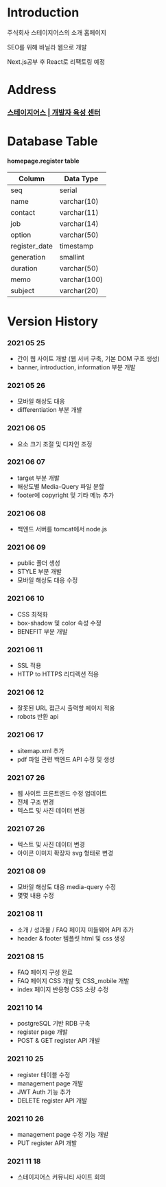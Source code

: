 # Introduction
주식회사 스테이지어스의 소개 홈페이지

SEO를 위해 바닐라 웹으로 개발

Next.js공부 후 React로 리팩토링 예정

# Address
### [스테이지어스 | 개발자 육성 센터](http://www.stageus.co.kr)

# Database Table
#### homepage.register table
|Column|Data Type|
|---|---|
|seq|serial|
|name|varchar(10)|
|contact|varchar(11)|
|job|varchar(14)|
|option|varchar(50)|
|register_date|timestamp|
|generation|smallint|
|duration|varchar(50)|
|memo|varchar(100)|
|subject|varchar(20)|

# Version History

### 2021 05 25
- 간이 웹 사이트 개발 (웹 서버 구축, 기본 DOM 구조 생성)
- banner, introduction, information 부분 개발

### 2021 05 26
- 모바일 해상도 대응
- differentiation 부분 개발

### 2021 06 05
- 요소 크기 조절 및 디자인 조정

### 2021 06 07
- target 부분 개발
- 해상도별 Media-Query 파일 분할
- footer에 copyright 및 기타 메뉴 추가

### 2021 06 08
- 백엔드 서버를 tomcat에서 node.js

### 2021 06 09
- public 폴더 생성
- STYLE 부분 개발
- 모바일 해상도 대응 수정

### 2021 06 10
- CSS 최적화
- box-shadow 및 color 속성 수정
- BENEFIT 부분 개발

### 2021 06 11
- SSL 적용
- HTTP to HTTPS 리디렉션 적용

### 2021 06 12
- 잘못된 URL 접근시 출력할 페이지 적용
- robots 반환 api 

### 2021 06 17
- sitemap.xml 추가
- pdf 파일 관련 백엔드 API 수정 및 생성

### 2021 07 26
- 웹 사이트 프론트엔드 수정 업데이트
- 전체 구조 변경
- 텍스트 및 사진 데이터 변경

### 2021 07 26
- 텍스트 및 사진 데이터 변경
- 아이콘 이미지 확장자 svg 형태로 변경

### 2021 08 09
- 모바일 해상도 대응 media-query 수정
- 몇몇 내용 수정

### 2021 08 11
- 소개 / 성과물 / FAQ 페이지 미들웨어 API 추가
- header & footer 템플릿 html 및 css 생성

### 2021 08 15
- FAQ 페이지 구성 완료
- FAQ 페이지 CSS 개발 및 CSS_mobile 개발
- index 페이지 반응형 CSS 소량 수정

### 2021 10 14
- postgreSQL 기반 RDB 구축
- register page 개발
- POST & GET register API 개발

### 2021 10 25
- register 테이블 수정
- management page 개발
- JWT Auth 기능 추가
- DELETE register API 개발

### 2021 10 26
- management page 수정 기능 개발
- PUT register API 개발

### 2021 11 18
- 스테이지어스 커뮤니티 사이트 회의